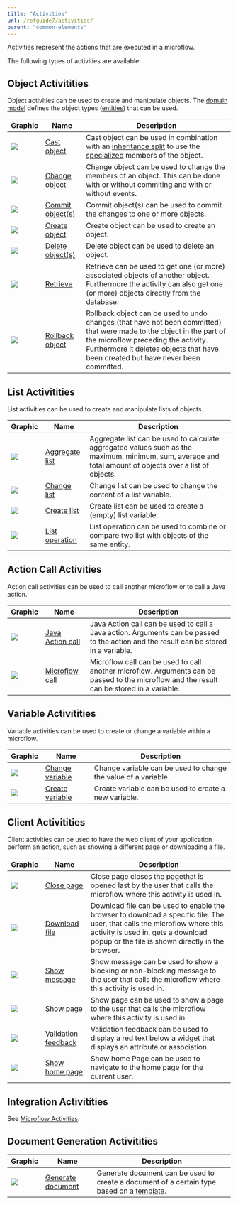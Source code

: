 ```yaml
---
title: "Activities"
url: /refguide7/activities/
parent: "common-elements"
---
```


Activities represent the actions that are executed in a microflow.

The following types of activities are available:

## Object Activitities

Object activities can be used to create and manipulate objects. The [domain model](/refguide7/domain-model/) defines the object types ([entities](/refguide7/entities/)) that can be used.

| Graphic | Name | Description |
| --- | --- | --- |
| [![](/attachments/refguide7/desktop-modeler/application-logic/common-elements/activities/918013.png)](/refguide7/cast-object/) | [Cast object](/refguide7/cast-object/) | Cast object can be used in combination with an [inheritance split](/refguide7/inheritance-split/) to use the [specialized](/refguide7/entities/) members of the object. |
| [![](/attachments/refguide7/desktop-modeler/application-logic/common-elements/activities/917661.png)](/refguide7/change-object/) | [Change object](/refguide7/change-object/) | Change object can be used to change the members of an object. This can be done with or without commiting and with or without events. |
| [![](/attachments/refguide7/desktop-modeler/application-logic/common-elements/activities/17661961.png)](/refguide7/committing-objects/) | [Commit object(s)](/refguide7/committing-objects/) | Commit object(s) can be used to commit the changes to one or more objects. |
| [![](/attachments/refguide7/desktop-modeler/application-logic/common-elements/activities/917756.png)](/refguide7/create-object/) | [Create object](/refguide7/create-object/) | Create object can be used to create an object. |
| [![](/attachments/refguide7/desktop-modeler/application-logic/common-elements/activities/918191.png)](/refguide7/deleting-objects/) | [Delete object(s)](/refguide7/deleting-objects/) | Delete object can be used to delete an object. |
| [![](/attachments/refguide7/desktop-modeler/application-logic/common-elements/activities/917866.png)](/refguide7/retrieve/) | [Retrieve](/refguide7/retrieve/) | Retrieve can be used to get one (or more) associated objects of another object. Furthermore the activity can also get one (or more) objects directly from the database. |
| [![](/attachments/refguide7/desktop-modeler/application-logic/common-elements/activities/918119.png)](/refguide7/rollback-object/) | [Rollback object](/refguide7/rollback-object/) | Rollback object can be used to undo changes (that have not been committed) that were made to the object in the part of the microflow preceding the activity. Furthermore it deletes objects that have been created but have never been committed. |

## List Activitities

List activities can be used to create and manipulate lists of objects.

| Graphic | Name | Description |
| --- | --- | --- |
| [![](/attachments/refguide7/desktop-modeler/application-logic/common-elements/activities/918028.png)](/refguide7/aggregate-list/) | [Aggregate list](/refguide7/aggregate-list/) | Aggregate list can be used to calculate aggregated values such as the maximum, minimum, sum, average and total amount of objects over a list of objects. |
| [![](/attachments/refguide7/desktop-modeler/application-logic/common-elements/activities/918007.png)](/refguide7/change-list/) | [Change list](/refguide7/change-list/) | Change list can be used to change the content of a list variable. |
| [![](/attachments/refguide7/desktop-modeler/application-logic/common-elements/activities/918009.png)](/refguide7/create-list/) | [Create list](/refguide7/create-list/) | Create list can be used to create a (empty) list variable. |
| [![](/attachments/refguide7/desktop-modeler/application-logic/common-elements/activities/917792.png)](/refguide7/list-operation/) | [List operation](/refguide7/list-operation/) | List operation can be used to combine or compare two list with objects of the same entity. |

## Action Call Activities

Action call activities can be used to call another microflow or to call a Java action.

| Graphic | Name | Description |
| --- | --- | --- |
| [![](/attachments/refguide7/desktop-modeler/application-logic/common-elements/activities/918018.png)](/refguide7/java-action-call/) | [Java Action call](/refguide7/java-action-call/) | Java Action call can be used to call a Java action. Arguments can be passed to the action and the result can be stored in a variable. |
| [![](/attachments/refguide7/desktop-modeler/application-logic/common-elements/activities/918001.png)](/refguide7/microflow-call/) | [Microflow call](/refguide7/microflow-call/) | Microflow call can be used to call another microflow. Arguments can be passed to the microflow and the result can be stored in a variable. |

## Variable Activitities

Variable activities can be used to create or change a variable within a microflow.

| Graphic | Name | Description |
| --- | --- | --- |
| [![](/attachments/refguide7/desktop-modeler/application-logic/common-elements/activities/918011.png)](/refguide7/change-variable/) | [Change variable](/refguide7/change-variable/) | Change variable can be used to change the value of a variable. |
| [![](/attachments/refguide7/desktop-modeler/application-logic/common-elements/activities/918110.png)](/refguide7/create-variable/) | [Create variable](/refguide7/create-variable/) | Create variable can be used to create a new variable. |

## Client Activitities

Client activities can be used to have the web client of your application perform an action, such as showing a different page or downloading a file.

| Graphic | Name | Description |
| --- | --- | --- |
| [![](/attachments/refguide7/desktop-modeler/application-logic/common-elements/activities/918114.png)](/refguide7/close-page/) | [Close page](/refguide7/close-page/) | Close page closes the pagethat is opened last by the user that calls the microflow where this activity is used in. |
| [![](/attachments/refguide7/desktop-modeler/application-logic/common-elements/activities/918108.png)](/refguide7/download-file/) | [Download file](/refguide7/download-file/) | Download file can be used to enable the browser to download a specific file. The user, that calls the microflow where this activity is used in, gets a download popup or the file is shown directly in the browser. |
| [![](/attachments/refguide7/desktop-modeler/application-logic/common-elements/activities/918099.png)](/refguide7/show-message/) | [Show message](/refguide7/show-message/) | Show message can be used to show a blocking or non-blocking message to the user that calls the microflow where this activity is used in. |
| [![](/attachments/refguide7/desktop-modeler/application-logic/common-elements/activities/917544.png)](/refguide7/show-page/) | [Show page](/refguide7/show-page/) | Show page can be used to show a page to the user that calls the microflow where this activity is used in. |
| [![](/attachments/refguide7/desktop-modeler/application-logic/common-elements/activities/918097.png)](/refguide7/validation-feedback/) | [Validation feedback](/refguide7/validation-feedback/) | Validation feedback can be used to display a red text below a widget that displays an attribute or association. |
| ![](/attachments/refguide7/desktop-modeler/application-logic/common-elements/activities/17661963.png) | [Show home page](/refguide7/show-home-page/) | Show home Page can be used to navigate to the home page for the current user. |

## Integration Activitities

See [Microflow Activities](/refguide7/microflow-activities/).

## Document Generation Activitities

| Graphic | Name | Description |
| --- | --- | --- |
| [![](/attachments/refguide7/desktop-modeler/application-logic/common-elements/activities/918124.png)](/refguide7/generate-document/) | [Generate document](/refguide7/generate-document/) | Generate document can be used to create a document of a certain type based on a [template](/refguide7/document-templates/). |
